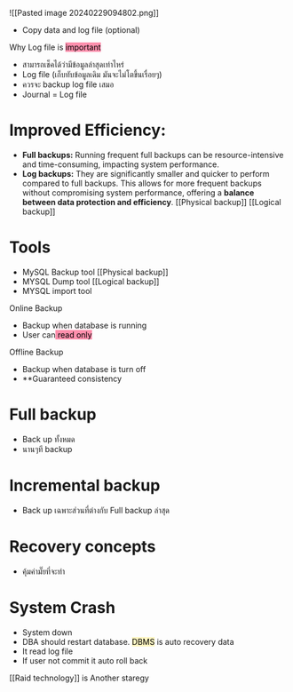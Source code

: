 ![[Pasted image 20240229094802.png]]

- Copy data and log file (optional)

Why Log file is <mark style="background: #FF5582A6;">important</mark>
- สามารถเช็คได้ว่ามีข้อมูลล่าสุดเท่าไหร่
- Log file  (เก็บทับข้อมูลเดิม มันจะไม่โตขึ้นเรื่อยๆ)
- ควรจะ backup log file เสมอ
- Journal = Log file


# **Improved Efficiency:**

- **Full backups:** Running frequent full backups can be resource-intensive and time-consuming, impacting system performance.
- **Log backups:** They are significantly smaller and quicker to perform compared to full backups. This allows for more frequent backups without compromising system performance, offering a **balance between data protection and efficiency**.
[[Physical backup]]
[[Logical backup]]
# Tools
- MySQL Backup tool [[Physical backup]]
- MYSQL Dump tool [[Logical backup]]
- MYSQL import tool

Online Backup
- Backup when database is running
- User can<mark style="background: #FF5582A6;"> read only</mark>

Offline Backup
- Backup when database is turn off
- **Guaranteed consistency


# Full backup
- Back up ทั้งหมด
- นานๆที backup

# Incremental backup
- Back up เฉพาะส่วนที่ต่างกับ Full backup ล่าสุด

# Recovery concepts
- คุ้มค่ามั๊ยที่จะทํา

# System Crash
- System down
- DBA should restart database. <mark style="background: #FFF3A3A6;">DBMS</mark> is auto recovery data
- It read log file
- If user not commit it auto roll back

[[Raid technology]] is Another staregy
